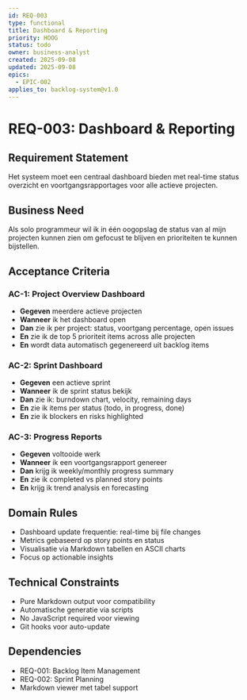 ```yaml
---
id: REQ-003
type: functional
title: Dashboard & Reporting
priority: HOOG
status: todo
owner: business-analyst
created: 2025-09-08
updated: 2025-09-08
epics:
  - EPIC-002
applies_to: backlog-system@v1.0
---
```


# REQ-003: Dashboard & Reporting

## Requirement Statement
Het systeem moet een centraal dashboard bieden met real-time status overzicht en voortgangsrapportages voor alle actieve projecten.

## Business Need
Als solo programmeur wil ik in één oogopslag de status van al mijn projecten kunnen zien om gefocust te blijven en prioriteiten te kunnen bijstellen.

## Acceptance Criteria

### AC-1: Project Overview Dashboard
- **Gegeven** meerdere actieve projecten
- **Wanneer** ik het dashboard open
- **Dan** zie ik per project: status, voortgang percentage, open issues
- **En** zie ik de top 5 prioriteit items across alle projecten
- **En** wordt data automatisch gegenereerd uit backlog items

### AC-2: Sprint Dashboard
- **Gegeven** een actieve sprint
- **Wanneer** ik de sprint status bekijk
- **Dan** zie ik: burndown chart, velocity, remaining days
- **En** zie ik items per status (todo, in progress, done)
- **En** zie ik blockers en risks highlighted

### AC-3: Progress Reports
- **Gegeven** voltooide werk
- **Wanneer** ik een voortgangsrapport genereer
- **Dan** krijg ik weekly/monthly progress summary
- **En** zie ik completed vs planned story points
- **En** krijg ik trend analysis en forecasting

## Domain Rules
- Dashboard update frequentie: real-time bij file changes
- Metrics gebaseerd op story points en status
- Visualisatie via Markdown tabellen en ASCII charts
- Focus op actionable insights

## Technical Constraints
- Pure Markdown output voor compatibility
- Automatische generatie via scripts
- No JavaScript required voor viewing
- Git hooks voor auto-update

## Dependencies
- REQ-001: Backlog Item Management
- REQ-002: Sprint Planning
- Markdown viewer met tabel support